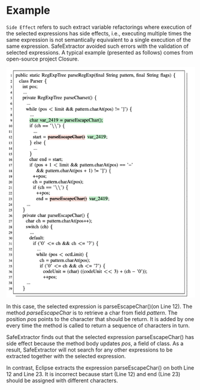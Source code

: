 # Example

`Side Effect` refers to such extract variable refactorings where execution of the selected expressions has side effects, i.e., executing multiple times the same expression is not semantically equivalent to a single execution of the same expression. SafeExtractor avoided such errors with the validation of selected expressions. A typical example (presented as follows) comes from open-source project Closure.

 <img src="./Fig/example.PNG" align=center />


In this case, the selected expression is parseEscapeChar()(on Line 12). The method _parseEscapeChar_ is to retrieve a char from field _pattern_. The position _pos_ points to the character that should be return. It is added by one every time the method is called to return a sequence of characters in turn. 

SafeExtractor finds out that the selected expression parseEscapeChar() has side effect because the method body updates _pos_, a field of class. As a result, SafeExtractor will not search for any other expressions to be extracted together with the selected expression.

In contrast, Eclipse extracts the expression parseEscapeChar() on both Line 12 and Line 23. It is incorrect because start (Line 12) and end (Line 23) should be assigned with different characters.  